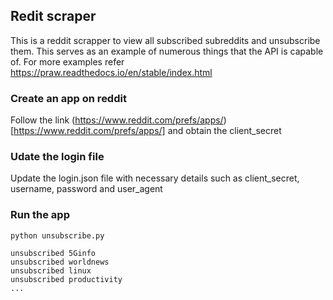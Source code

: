 ## Redit scraper 
This is a reddit scrapper to view all subscribed subreddits and unsubscribe them. This serves as an example of numerous things that the API is capable of.
For more examples refer https://praw.readthedocs.io/en/stable/index.html

### Create an app on reddit 
Follow the link (https://www.reddit.com/prefs/apps/)[https://www.reddit.com/prefs/apps/] and obtain the client_secret

### Udate the login file
Update the login.json file with necessary details such as client_secret, username, password and user_agent

### Run the app
```
python unsubscribe.py

unsubscribed 5Ginfo
unsubscribed worldnews
unsubscribed linux
unsubscribed productivity
... 
```
